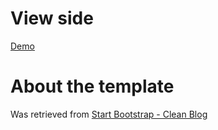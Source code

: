 # View side
[Demo](https://stefanos1316.github.io/my_blog/index.html)

# About the template 
Was retrieved from [Start Bootstrap - Clean Blog](https://startbootstrap.com/template-overviews/clean-blog/)


